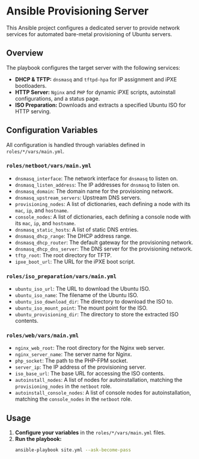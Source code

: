 # Ansible Provisioning Server

This Ansible project configures a dedicated server to provide network services for automated bare-metal provisioning of Ubuntu servers.

## Overview

The playbook configures the target server with the following services:

- **DHCP & TFTP:** `dnsmasq` and `tftpd-hpa` for IP assignment and iPXE bootloaders.
- **HTTP Server:** `Nginx` and `PHP` for dynamic iPXE scripts, autoinstall configurations, and a status page.
- **ISO Preparation:** Downloads and extracts a specified Ubuntu ISO for HTTP serving.

## Configuration Variables

All configuration is handled through variables defined in `roles/*/vars/main.yml`.

### `roles/netboot/vars/main.yml`

- `dnsmasq_interface`: The network interface for `dnsmasq` to listen on.
- `dnsmasq_listen_address`: The IP addresses for `dnsmasq` to listen on.
- `dnsmasq_domain`: The domain name for the provisioning network.
- `dnsmasq_upstream_servers`: Upstream DNS servers.
- `provisioning_nodes`: A list of dictionaries, each defining a node with its `mac`, `ip`, and `hostname`.
- `console_nodes`: A list of dictionaries, each defining a console node with its `mac`, `ip`, and `hostname`.
- `dnsmasq_static_hosts`: A list of static DNS entries.
- `dnsmasq_dhcp_range`: The DHCP address range.
- `dnsmasq_dhcp_router`: The default gateway for the provisioning network.
- `dnsmasq_dhcp_dns_server`: The DNS server for the provisioning network.
- `tftp_root`: The root directory for TFTP.
- `ipxe_boot_url`: The URL for the iPXE boot script.

### `roles/iso_preparation/vars/main.yml`

- `ubuntu_iso_url`: The URL to download the Ubuntu ISO.
- `ubuntu_iso_name`: The filename of the Ubuntu ISO.
- `ubuntu_iso_download_dir`: The directory to download the ISO to.
- `ubuntu_iso_mount_point`: The mount point for the ISO.
- `ubuntu_provisioning_dir`: The directory to store the extracted ISO contents.

### `roles/web/vars/main.yml`

- `nginx_web_root`: The root directory for the Nginx web server.
- `nginx_server_name`: The server name for Nginx.
- `php_socket`: The path to the PHP-FPM socket.
- `server_ip`: The IP address of the provisioning server.
- `iso_base_url`: The base URL for accessing the ISO contents.
- `autoinstall_nodes`: A list of nodes for autoinstallation, matching the `provisioning_nodes` in the `netboot` role.
- `autoinstall_console_nodes`: A list of console nodes for autoinstallation, matching the `console_nodes` in the `netboot` role.

## Usage

1. **Configure your variables** in the `roles/*/vars/main.yml` files.
2. **Run the playbook:**
   ```bash
   ansible-playbook site.yml --ask-become-pass
   ```